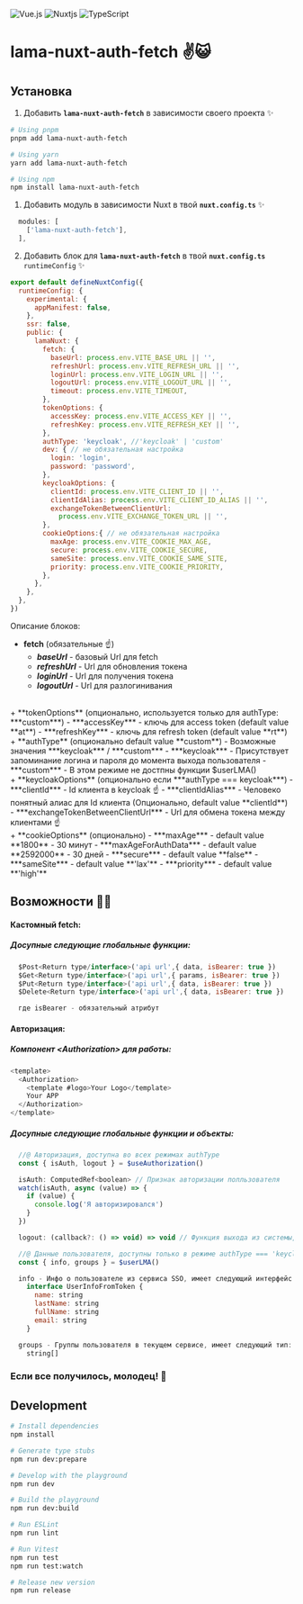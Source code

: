 
![Vue.js](https://img.shields.io/badge/vuejs-%2335495e.svg?style=for-the-badge&logo=vuedotjs&logoColor=%234FC08D) ![Nuxtjs](https://img.shields.io/badge/Nuxt-002E3B?style=for-the-badge&logo=nuxtdotjs&logoColor=#00DC82) ![TypeScript](https://img.shields.io/badge/typescript-%23007ACC.svg?style=for-the-badge&logo=typescript&logoColor=white)

# lama-nuxt-auth-fetch ✌😺

## Установка

1. Добавить **`lama-nuxt-auth-fetch`** в зависимости своего проекта ✨

```bash
# Using pnpm
pnpm add lama-nuxt-auth-fetch

# Using yarn
yarn add lama-nuxt-auth-fetch

# Using npm
npm install lama-nuxt-auth-fetch
```
1. Добавить модуль в зависимости Nuxt в твой **`nuxt.config.ts`** ✨

```js
  modules: [
    ['lama-nuxt-auth-fetch'],
  ],
```

2. Добавить блок для **`lama-nuxt-auth-fetch`** в твой **`nuxt.config.ts`** `runtimeConfig` ✨

```js
export default defineNuxtConfig({
  runtimeConfig: {
    experimental: {
      appManifest: false,
    },
    ssr: false,
    public: {
      lamaNuxt: {
        fetch: {
          baseUrl: process.env.VITE_BASE_URL || '',
          refreshUrl: process.env.VITE_REFRESH_URL || '',
          loginUrl: process.env.VITE_LOGIN_URL || '',
          logoutUrl: process.env.VITE_LOGOUT_URL || '',
          timeout: process.env.VITE_TIMEOUT,
        },
        tokenOptions: {
          accessKey: process.env.VITE_ACCESS_KEY || '',
          refreshKey: process.env.VITE_REFRESH_KEY || '',
        },
        authType: 'keycloak', //'keycloak' | 'custom'
        dev: { // не обязательная настройка
          login: 'login',
          password: 'password',
        },
        keycloakOptions: {
          clientId: process.env.VITE_CLIENT_ID || '',
          clientIdAlias: process.env.VITE_CLIENT_ID_ALIAS || '',
          exchangeTokenBetweenClientUrl:
            process.env.VITE_EXCHANGE_TOKEN_URL || '',
        },
        cookieOptions:{ // не обязательная настройка
          maxAge: process.env.VITE_COOKIE_MAX_AGE,
          secure: process.env.VITE_COOKIE_SECURE,
          sameSite: process.env.VITE_COOKIE_SAME_SITE,
          priority: process.env.VITE_COOKIE_PRIORITY,
        },
      },
    },
  },
})
```

Описание блоков:
+ **fetch** (обязательные ☝)
  - ***baseUrl*** - базовый Url для fetch
  - ***refreshUrl*** - Url для обновления токена
  - ***loginUrl*** - Url для получения токена
  - ***logoutUrl*** - Url для разлогинивания
<br/>
+ **tokenOptions** (опционально, используется только для authType: ***custom***)
  - ***accessKey*** - ключь для access token (default value **at**)
  - ***refreshKey*** - ключь для refresh token (default value **rt**)
<br/>
+ **authType** (опционально default value **custom**)
  - Возможные значения ***keycloak*** / ***custom***
  - ***keycloak*** - Присутствует запоминание логина и пароля до момента выхода пользователя
  - ***custom*** - В этом режиме не достпны функции $userLMA()
<br/>
+ **keycloakOptions** (опционально если ***authType === keycloak***)
  - ***clientId*** - Id клиента в keycloak ☝
  - ***clientIdAlias*** - Человеко понятный алиас для Id клиента (Опционально, default value **clientId**)
  - ***exchangeTokenBetweenClientUrl*** - Url для обмена токена между клиентами ☝
<br/>
+ **cookieOptions** (опционально)
  - ***maxAge*** - default value **1800** - 30 минут
  - ***maxAgeForAuthData*** - default value **2592000** - 30 дней
  - ***secure*** - default value **false**
  - ***sameSite*** - default value **'lax'**
  - ***priority*** - default value **'high'**

## Возможности 🤘🚀
#### Кастомный fetch:
##### Досупные следующие глобальные функции:
```js
  $Post<Return type/interface>('api url',{ data, isBearer: true })
  $Get<Return type/interface>('api url',{ params, isBearer: true })
  $Put<Return type/interface>('api url',{ data, isBearer: true })
  $Delete<Return type/interface>('api url',{ data, isBearer: true })

  где isBearer - обязательный атрибут
```

#### Авторизация:
##### Компонент \<Authorization> для работы:
```js
<template>
  <Authorization>
    <template #logo>Your Logo</template>
    Your APP
  </Authorization>
</template>
```
##### Досупные следующие глобальные функции и объекты:
```js
  //@ Авторизация, доступна во всех режимах authType
  const { isAuth, logout } = $useAuthorization()

  isAuth: ComputedRef<boolean> // Признак авторизации полльзователя
  watch(isAuth, async (value) => {
    if (value) {
      console.log('Я авторизировался')
    }
  })

  logout: (callback?: () => void) => void // Функция выхода из системы, может принимать callBack

  //@ Данные пользователя, доступны только в режиме authType === 'keycloak'
  const { info, groups } = $userLMA()

  info - Инфо о пользователе из сервиса SSO, имеет следующий интерфейс:
    interface UserInfoFromToken {
      name: string
      lastName: string
      fullName: string
      email: string
    } 

  groups - Группы пользователя в текущем сервисе, имеет следующий тип:
    string[]

```

### Если все получилось, молодец! 🎉

## Development

```bash
# Install dependencies
npm install

# Generate type stubs
npm run dev:prepare

# Develop with the playground
npm run dev

# Build the playground
npm run dev:build

# Run ESLint
npm run lint

# Run Vitest
npm run test
npm run test:watch

# Release new version
npm run release
```
